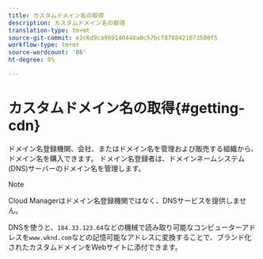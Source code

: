 ```yaml
---
title: カスタムドメイン名の取得
description: カスタムドメイン名の取得
translation-type: tm+mt
source-git-commit: e2c6d9ca969140448a0c57bcf8788421073500f5
workflow-type: tm+mt
source-wordcount: '86'
ht-degree: 0%

---
```



# カスタムドメイン名の取得{#getting-cdn}

ドメイン名登録機関、会社、またはドメイン名を管理および販売する組織から、ドメイン名を購入できます。 ドメイン名登録者は、ドメインネームシステム(DNS)サーバーのドメイン名を管理します。

>[!NOTE]
>Cloud Managerはドメイン名登録機関ではなく、DNSサービスを提供しません。

DNSを使うと、`184.33.123.64`などの機械で読み取り可能なコンピューターアドレスを`www.wknd.com`などの記憶可能なアドレスに変換することで、ブランド化されたカスタムドメインをWebサイトに添付できます。